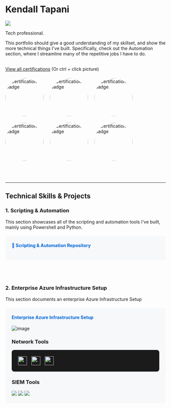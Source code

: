 # Kendall Tapani

<a href="https://www.linkedin.com/in/kendalltapani/"><img src="https://img.shields.io/badge/-LinkedIn-0072b1?&style=for-the-badge&logo=linkedin&logoColor=white" /></a>

Tech professional. 

This portfolio should give a good understanding of my skillset, and show the more technical things I've built. Specifically, check out the Automation section, where I streamline many of the repetitive jobs I have to do.
<br/>
<br/>

[View all certifications](https://www.credly.com/users/kendall-tapani) (Or ctrl + click picture)

<div style="display: flex; flex-wrap: wrap; gap: 20px; margin: 20px 0;">
    <a href="https://www.credly.com/badges/65bef3cc-f0a6-432d-ab68-b553cc151eee">
        <picture>
            <img src="https://github.com/user-attachments/assets/a1a4113d-3c39-4eac-9efe-2c32410a5fe4" 
                 width="120" height="120" style="clip-path: circle(50%)" alt="Certification Badge" />
        </picture>
    </a>
    <a href="https://www.credly.com/badges/9fb3d768-c658-48c2-93b2-33105b02036c">
        <picture>
            <img src="https://github.com/user-attachments/assets/d04244c5-21e7-4bb4-91a3-3923868d8e5a" 
                 width="120" height="120" style="clip-path: circle(50%)" alt="Certification Badge" />
        </picture>
    </a>
    <a href="https://www.credly.com/badges/7999db2a-e361-42cd-b4a5-866c6e659a88">
        <picture>
            <img src="https://github.com/user-attachments/assets/1793ed3f-3743-4ed6-b795-bddb831feea2" 
                 width="120" height="120" style="clip-path: circle(50%)" alt="Certification Badge" />
        </picture>
    </a>
    <br/>
    <a href="https://www.credly.com/badges/20e58b5b-e424-49eb-8d18-e0e8f9a607b5">
        <picture>
            <img src="https://github.com/user-attachments/assets/83845f96-8cbe-4749-871b-631cf5ce29bc" 
                 width="120" height="120" style="clip-path: circle(50%)" alt="Certification Badge" />
        </picture>
    </a>
    <a href="https://www.credly.com/badges/0e3d4fd3-0c76-485b-9077-4152c0cbba2a">
        <picture>
            <img src="https://github.com/user-attachments/assets/d1967870-9749-4033-b160-7c295d85fa8a" 
                 width="120" height="120" style="clip-path: circle(50%)" alt="Certification Badge" />
        </picture>
    </a>
    <a href="https://www.credly.com/badges/ca6feed5-c7aa-4f64-9385-6fedde615595">
        <picture>
            <img src="https://github.com/user-attachments/assets/86fbfaeb-864b-4ea4-9f92-d975ff124806" 
                 width="120" height="120" style="clip-path: circle(50%)" alt="Certification Badge" />
        </picture>
    </a>
</div>
<br/>
<br/>


---




## Technical Skills & Projects

### 1. Scripting & Automation

This section showcases all of the scripting and automation tools I've built, mainly using Powershell and Python.

<div style="background-color: #f6f8fa; padding: 20px; border-radius: 6px; margin: 20px 0;">
    <h4 style="margin-top: 0;">
        <a href="https://github.com/KendallTapani/Scripting-and-Automation/tree/main" style="text-decoration: none; color: #0366d6;">
            🤖 Scripting & Automation Repository
        </a>
    </h4>
</div>
<br/>
<br/>


### 2. Enterprise Azure Infrastructure Setup

This section documents an enterprise Azure Infrastructure Setup

<div style="background-color: #f6f8fa; padding: 20px; border-radius: 6px; margin: 20px 0;">
    <h4 style="margin-top: 0;">
        <a href="https://github.com/KendallTapani/Azure-Infrastructure-Setup" style="text-decoration: none; color: #0366d6;">
            Enterprise Azure Infrastructure Setup
        </a>
    </h4>
    
![image](https://github.com/user-attachments/assets/a5209208-090a-42f7-ab04-559caab862d4)


### Network Tools

<div style="background-color: #1B1B1B; padding: 20px; border-radius: 8px;">
    <a href="https://www.wireshark.org/" style="text-decoration: none; margin-right: 10px;">
        <img src="https://img.shields.io/badge/-Wireshark-1679A7?&style=for-the-badge&logo=Wireshark&logoColor=white" 
             style="height: 28px; vertical-align: middle;" />
    </a>
    <a href="https://suricata.io/" style="text-decoration: none; margin-right: 10px;">
        <img src="https://img.shields.io/badge/-Suricata-EF3B2D?&style=for-the-badge&logo=Suricata&logoColor=white" 
             style="height: 28px; vertical-align: middle;" />
    </a>
    <a href="https://www.solarwinds.com/" style="text-decoration: none;">
        <img src="https://github.com/user-attachments/assets/b5a6e732-6051-4be4-bd2f-17a7fa02c0dc" 
             style="height: 28px; vertical-align: middle;" />
    </a>
</div>


### SIEM Tools

<div>
    <img src="https://img.shields.io/badge/-Microsoft_Sentinel-0078D4?&style=for-the-badge&logo=Microsoft&logoColor=white" />
    <img src="https://img.shields.io/badge/-Splunk-000000?&style=for-the-badge&logo=Splunk&logoColor=white" />
    <img src="https://img.shields.io/badge/-Elastic-005571?&style=for-the-badge&logo=Elastic&logoColor=white" />
</div>

